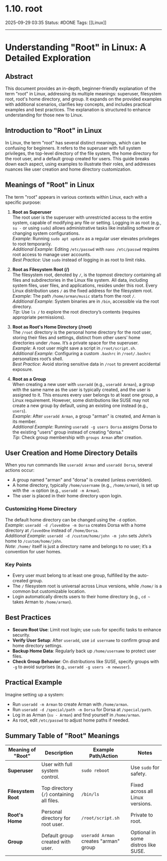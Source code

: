 # 1.10. root

2025-09-29 03:35
Status: #DONE 
Tags: [[Linux]]

---
# Understanding "Root" in Linux: A Detailed Exploration

## Abstract

This document provides an in-depth, beginner-friendly explanation of the term "root" in Linux, addressing its multiple meanings: superuser, filesystem root, root's home directory, and group. It expands on the provided examples with additional scenarios, clarifies key concepts, and includes practical examples and best practices. The explanation is structured to enhance understanding for those new to Linux.

## Introduction to "Root" in Linux

In Linux, the term "root" has several distinct meanings, which can be confusing for beginners. It refers to the superuser with full system privileges, the top-level directory of the file system, the home directory for the root user, and a default group created for users. This guide breaks down each aspect, using examples to illustrate their roles, and addresses nuances like user creation and home directory customization.

## Meanings of "Root" in Linux

The term "root" appears in various contexts within Linux, each with a specific purpose:

1. **Root as Superuser**  
   The root user is the superuser with unrestricted access to the entire system, capable of modifying any file or setting. Logging in as root (e.g., `su -` or using `sudo`) allows administrative tasks like installing software or changing system configurations.  
   *Example*: Running `sudo apt update` as a regular user elevates privileges to root temporarily.  
   *Additional Example*: Editing `/etc/passwd` with `nano /etc/passwd` requires root access to manage user accounts.  
   *Best Practice*: Use `sudo` instead of logging in as root to limit risks.

2. **Root as Filesystem Root (/)**  
   The filesystem root, denoted by `/`, is the topmost directory containing all files and subdirectories in the Linux file system. All data, including system files, user files, and applications, resides under this root. Every Linux distribution uses `/` as the fixed address for the filesystem root.  
   *Example*: The path `/home/arman/music` starts from the root `/`.  
   *Additional Example*: System binaries are in `/bin`, accessible via the root directory.  
   *Tip*: Use `ls /` to explore the root directory’s contents (requires appropriate permissions).

3. **Root as Root's Home Directory (/root)**  
   The `/root` directory is the personal home directory for the root user, storing their files and settings, distinct from other users’ home directories under `/home`. It’s a private space for the superuser.  
   *Example*: A root user might save a script in `/root/script.sh`.  
   *Additional Example*: Configuring a custom `.bashrc` in `/root/.bashrc` personalizes root’s shell.  
   *Best Practice*: Avoid storing sensitive data in `/root` to prevent accidental exposure.

4. **Root as a Group**  
   When creating a new user with `useradd` (e.g., `useradd Arman`), a group with the same name as the user is typically created, and the user is assigned to it. This ensures every user belongs to at least one group, a Linux requirement. However, some distributions like SUSE may not create a new group by default, using an existing one instead (e.g., `users`).  
   *Example*: After `useradd Arman`, a group "arman" is created, and Arman is its member.  
   *Additional Example*: Running `useradd -g users Dorsa` assigns Dorsa to the existing "users" group instead of creating "dorsa."  
   *Tip*: Check group membership with `groups Arman` after creation.

## User Creation and Home Directory Details

When you run commands like `useradd Arman` and `useradd Dorsa`, several actions occur:
- A group named "arman" and "dorsa" is created (unless overridden).
- A home directory, typically `/home/username` (e.g., `/home/arman`), is set up with the `-m` option (e.g., `useradd -m Arman`).
- The user is placed in their home directory upon login.

### Customizing Home Directory
The default home directory can be changed using the `-d` option.  
*Example*: `useradd -d /lovedOne -m Dorsa` creates Dorsa with a home directory at `/lovedOne` instead of `/home/Dorsa`.  
*Additional Example*: `useradd -d /custom/home/john -m john` sets John’s home to `/custom/home/john`.  
*Note*: `/home/` itself is just a directory name and belongs to no user; it’s a convention for user homes.

### Key Points
- Every user must belong to at least one group, fulfilled by the auto-created group.
- The `/` filesystem root is universal across Linux versions, while `/home/` is a common but customizable location.
- Login automatically directs users to their home directory (e.g., `cd ~` takes Arman to `/home/arman`).

## Best Practices

- **Secure Root Use**: Limit root login; use `sudo` for specific tasks to enhance security.
- **Verify User Setup**: After `useradd`, use `id username` to confirm group and home directory settings.
- **Backup Home Data**: Regularly back up `/home/username` to protect user files.
- **Check Group Behavior**: On distributions like SUSE, specify groups with `-g` to avoid surprises (e.g., `useradd -g users -m newuser`).

## Practical Example

Imagine setting up a system:
- Run `useradd -m Arman` to create Arman with `/home/arman`.
- Run `useradd -d /special/path -m Dorsa` for Dorsa at `/special/path`.
- Log in as Arman (`su - Arman`) and find yourself in `/home/arman`.
- As root, edit `/etc/passwd` to adjust home paths if needed.

## Summary Table of "Root" Meanings

| Meaning of "Root"   | Description                               | Example Path/Action                   | Notes                               |
| ------------------- | ----------------------------------------- | ------------------------------------- | ----------------------------------- |
| **Superuser**       | User with full system control.            | `sudo reboot`                         | Use `sudo` for safety.              |
| **Filesystem Root** | Top directory (`/`) containing all files. | `/bin/ls`                             | Fixed across all Linux versions.    |
| **Root's Home**     | Personal directory for root user.         | `/root/script.sh`                     | Private to root.                    |
| **Group**           | Default group created with user.          | `useradd Arman` creates "arman" group | Optional in some distros like SUSE. |